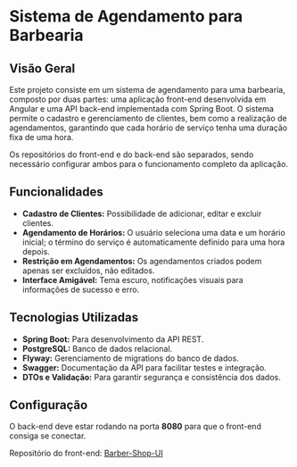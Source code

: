 # Sistema de Agendamento para Barbearia

## Visão Geral
Este projeto consiste em um sistema de agendamento para uma barbearia, composto por duas partes:
uma aplicação front-end desenvolvida em Angular e uma API back-end implementada com Spring Boot.
O sistema permite o cadastro e gerenciamento de clientes, bem como a realização de agendamentos, garantindo que cada horário de serviço tenha uma duração fixa de uma hora.

Os repositórios do front-end e do back-end são separados, sendo necessário configurar ambos para o funcionamento completo da aplicação.

## Funcionalidades
- __Cadastro de Clientes:__ Possibilidade de adicionar, editar e excluir clientes.
- __Agendamento de Horários:__ O usuário seleciona uma data e um horário inicial; o término do serviço é automaticamente definido para uma hora depois.
- __Restrição em Agendamentos:__ Os agendamentos criados podem apenas ser excluídos, não editados.
- __Interface Amigável:__ Tema escuro, notificações visuais para informações de sucesso e erro.

## Tecnologias Utilizadas
- __Spring Boot:__ Para desenvolvimento da API REST.
- __PostgreSQL:__ Banco de dados relacional.
- __Flyway:__ Gerenciamento de migrations do banco de dados.
- __Swagger:__ Documentação da API para facilitar testes e integração.
- __DTOs e Validação:__ Para garantir segurança e consistência dos dados.

## Configuração
O back-end deve estar rodando na porta __8080__ para que o front-end consiga se conectar.

Repositório do front-end: [Barber-Shop-UI](https://github.com/wastecoder/barber-shop-ui)
